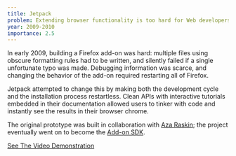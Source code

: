 ```yaml
---
title: Jetpack
problem: Extending browser functionality is too hard for Web developers.
year: 2009-2010
importance: 2.5
---
```

In early 2009, building a Firefox add-on was hard: multiple files using
obscure formatting rules had to be written, and silently failed if a single
unfortunate typo was made. Debugging information was scarce, and changing the
behavior of the add-on required restarting all of Firefox.

Jetpack attempted to change this by making both the development cycle and the
installation process restartless. Clean APIs with interactive tutorials
embedded in their documentation allowed users to tinker with code and
instantly see the results in their browser chrome.

The original prototype was built in collaboration with [Aza Raskin][];
the project eventually went on to become the [Add-on SDK][].

<a class="button button-primary" href="https://vimeo.com/4752576">See The Video Demonstration</a>

[Aza Raskin]: http://azarask.in/
[Add-on SDK]: https://developer.mozilla.org/en-US/Add-ons/SDK
